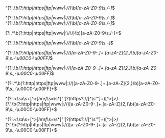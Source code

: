 ^(?!.*\b(?:http|https|ftp|www|:\/\/)\b)[a-zA-Z0-9\s./-]*$

^(?!.*\b(?:http|https|ftp|www|:\/\/)\b)[a-zA-Z0-9\s./-]*$
^(?!.*\b(?:http|https|ftp|www|:\/\/)\b)[a-zA-Z0-9\s./-]*$

(?!.*\\b(?:http|https|ftp|www|:\\/\\/)\\b)[a-zA-Z0-9\\s./-]+$

^(?!.*\b(?:http|https|ftp|www|:\/\/)\b)[a-zA-Z0-9\s.-]*$

^(?!.*\b(?:http|https|ftp|www|:\/\/)[a-zA-Z0-9\-\.]+\.[a-zA-Z]{2,}\b)[a-zA-Z0-9\s\.\-\u00C0-\u00FF]*$

^(?!.*\b(?:http|https|ftp|www|:\/\/)[a-zA-Z0-9\-\.]+\.[a-zA-Z]{2,}\b)[a-zA-Z0-9\s\.,\-\u00C0-\u00FF]*$

^(?!.*\b(?:http|https|ftp|www|:\/\/)[a-zA-Z0-9\-\.]+\.[a-zA-Z]{2,}\b)[a-zA-Z0-9\s\.,\-\u00C0-\u00FF]+$

^(?!.*<\s*a\s+[^>]*href\s*=\s*["']?(https?:\/\/[^\s'"]+)[^>]*>)(?!.*\b(?:http|https|ftp|www|:\/\/)[a-zA-Z0-9\-\.]+\.[a-zA-Z]{2,}\b)[a-zA-Z0-9\s\.,\-\u00C0-\u00FF]+$

^(?!.*<\s*a\s+[^>]*href\s*=\s*["']?(https?:\/\/[^\s'"]+)[^>]*>)(?!.*\b(?:http|https|ftp|www|:\/\/)[a-zA-Z0-9\-\.]+\.[a-zA-Z]{2,}\b)[a-zA-Z0-9\s\.,\-\u00C0-\u00FF]+$




